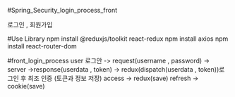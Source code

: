 #Spring_Security_login_process_front

로그인 , 회원가입 

#Use Library 
npm install @reduxjs/toolkit react-redux
npm install axios
npm install react-router-dom

#front_login_process 
user 로그안 -> request(username , password) -> server 
->response(userdata , token) -> redux(dispatch(userdata , token))로그인 후 최조 인증 (토큰과 정보 저장)
access -> redux(save)
refresh -> cookie(save) 
